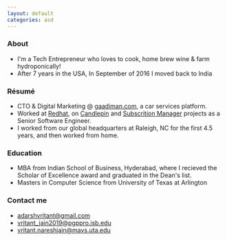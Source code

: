 ```yaml
---
layout: default
categories: asd
---
```


### About

 * I'm a Tech Entrepreneur who loves to cook, home brew wine & farm hydroponically!
 * After 7 years in the USA, In September of 2016 I moved back to India

### Résumé

 * CTO & Digital Marketing @ [gaadiman.com](https://gaadiman.com), a car services platform.
 * Worked at [Redhat](https://www.redhat.com), on [Candlepin](https://github.com/candlepin/candlepin) and [Subscrition Manager](https://github.com/candlepin/subscription-manager) projects as a Senior Software Engineer.
 * I worked from our global headquarters at Raleigh, NC for the first 4.5 years, and then worked from home.

### Education

 * MBA from Indian School of Business, Hyderabad, where I recieved the Scholar of Excellence award and graduated in the Dean's list.
 * Masters in Computer Science from University of Texas at Arlington

### Contact me

 * [adarshvritant@gmail.com](mailto:adarshvritant@gmail.com)
 * [vritant_jain2019@pgppro.isb.edu](mailto:vritant_jain2019@pgppro.isb.edu)
 * [vritant.nareshjain@mavs.uta.edu](mailto:vritant.nareshjain@mavs.uta.edu)
